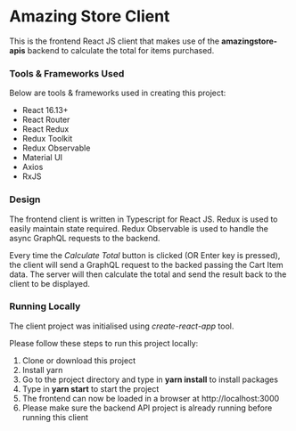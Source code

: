 # Amazing Store Client

This is the frontend React JS client that makes use of the **amazingstore-apis** backend to calculate the total for items purchased.

### Tools & Frameworks Used

Below are tools & frameworks used in creating this project:

- React 16.13+
- React Router
- React Redux
- Redux Toolkit
- Redux Observable
- Material UI
- Axios
- RxJS

### Design

The frontend client is written in Typescript for React JS. Redux is used to easily maintain state required. Redux Observable is used to handle the async GraphQL requests to the backend.

Every time the _Calculate Total_ button is clicked (OR Enter key is pressed), the client will send a GraphQL request to the backed passing the Cart Item data. The server will then calculate the total and send the result back to the client to be displayed.

### Running Locally

The client project was initialised using _create-react-app_ tool.

Please follow these steps to run this project locally:

1. Clone or download this project
2. Install yarn
3. Go to the project directory and type in **yarn install** to install packages
4. Type in **yarn start** to start the project
5. The frontend can now be loaded in a browser at http://localhost:3000
6. Please make sure the backend API project is already running before running this client
